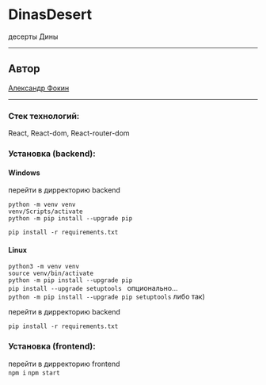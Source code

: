 # DinasDesert

десерты Дины

---

## Автор

[Александр Фокин](https://github.com/Wegnagun)

---

### Стек технологий:

React, React-dom, React-router-dom

### Установка (backend):

#### Windows
перейти в дирректорию backend

`python -m venv venv `  
`venv/Scripts/activate `  
`python -m pip install --upgrade pip `

`pip install -r requirements.txt `

#### Linux

`python3 -m venv venv `  
`source venv/bin/activate`  
`python -m pip install --upgrade pip `  
`pip install --upgrade setuptools ` опционально...  
`python -m pip install --upgrade pip setuptools` либо так)

перейти в дирректорию backend

`pip install -r requirements.txt `

### Установка (frontend):

перейти в дирректорию frontend  
`npm i`
`npm start`
